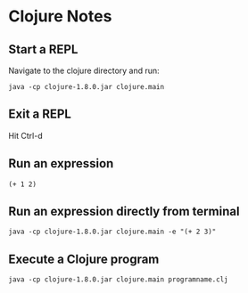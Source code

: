 # Clojure Notes

## Start a REPL

Navigate to the clojure directory and run:

    java -cp clojure-1.8.0.jar clojure.main
    
## Exit a REPL

Hit Ctrl-d

## Run an expression

    (+ 1 2)

## Run an expression directly from terminal

    java -cp clojure-1.8.0.jar clojure.main -e "(+ 2 3)"

## Execute a Clojure program

    java -cp clojure-1.8.0.jar clojure.main programname.clj

